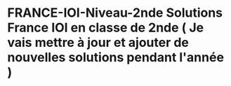 # FRANCE-IOI-Niveau-2nde Solutions France IOI en classe de 2nde ( Je vais mettre à jour et ajouter de nouvelles solutions pendant l'année ) 
